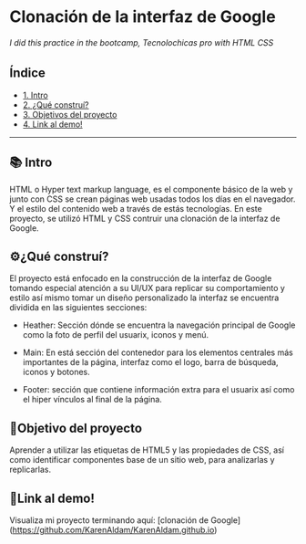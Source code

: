 # Clonación de la interfaz de Google 
###### I did this practice in the bootcamp, Tecnolochicas pro with HTML CSS 

## Índice
* [1. Intro]()
* [2. ¿Qué construí?]()
* [3. Objetivos del proyecto]()
* [4. Link al demo!]()

***

## 📚 Intro 
HTML o Hyper text markup language, es el componente básico de la web y junto con CSS se crean páginas web usadas todos los días en el navegador. 
Y el estilo del contenido web a través de estás tecnologías.
En este proyecto, se utilizó HTML y CSS contruir una clonación de la interfaz de Google.

## ⚙️¿Qué construí?
El proyecto está enfocado en la construcción de la interfaz de Google tomando especial atención a su UI/UX para replicar su comportamiento y estilo así mismo tomar un diseño personalizado la interfaz se encuentra dividida en las siguientes secciones:

* Heather: Sección dónde se encuentra la navegación principal de Google como la foto de perfil del usuarix, iconos y menú.

* Main: En está sección del contenedor para los elementos centrales más importantes de la página, interfaz como el logo, barra de búsqueda, iconos y botones.

* Footer: sección que contiene información extra para el usuarix así como el hiper vínculos al final de la página.

## 🚀Objetivo del proyecto
Aprender a utilizar las etiquetas de HTML5 y las propiedades de CSS, así como identificar componentes base de un sitio web, para analizarlas y replicarlas.

## 🔗Link al demo!
 Visualiza mi proyecto terminando aquí: [clonación de Google] 
(https://github.com/KarenAldam/KarenAldam.github.io)

